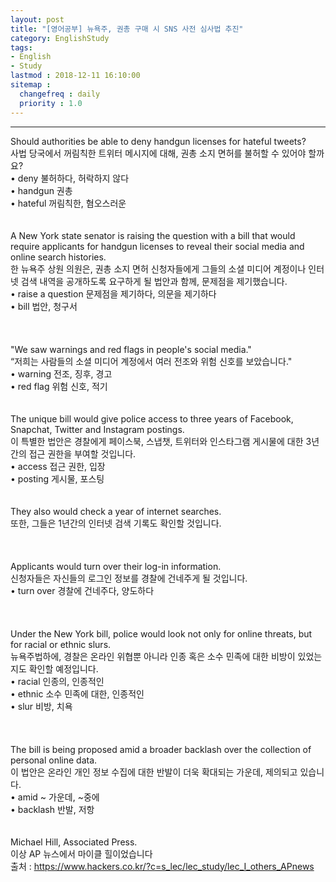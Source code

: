 ```yaml
---
layout: post
title: "[영어공부] 뉴욕주, 권총 구매 시 SNS 사전 심사법 추진"
category: EnglishStudy
tags:
- English
- Study
lastmod : 2018-12-11 16:10:00
sitemap :
  changefreq : daily
  priority : 1.0
---
```


***

<!--미리보기-->
<span class="style17">Should authorities be able to  deny handgun licenses for hateful tweets?</span><br>
  <span class="style12">사법 당국에서 꺼림칙한 트위터 메시지에 대해, 권총 소지 면허를 불허할 수 있어야 할까요?</span><br>
  <span class="style15">• deny 불허하다, 허락하지 않다 <br>
• handgun 권총 <br>
• hateful 꺼림칙한, 혐오스러운</span> <br><span class="style15"><br></span><br>
<span class="style17">A New York state senator is  raising the question with a bill that would require applicants for handgun  licenses to reveal their social media and online search histories.</span><br>
  <span class="style12">한 뉴욕주 상원 의원은, 권총  소지 면허 신청자들에게 그들의 소셜 미디어 계정이나 인터넷 검색 내역을 공개하도록 요구하게 될 법안과 함께, 문제점을  제기했습니다.</span><br>
  <span class="style15">• raise a question 문제점을  제기하다, 의문을 제기하다<br>
• bill 법안, 청구서 <br>
  </span><br><span class="style15"><br></span><br>
<span class="style17">"We saw warnings and red  flags in people's social media."</span><br>
  <span class="style12">“저희는 사람들의 소셜 미디어  계정에서 여러 전조와 위험 신호를 보았습니다."</span><br>
  <span class="style15">• warning 전조, 징후, 경고 <br>
• red flag 위험  신호, 적기 </span><br><span class="style15"><br></span><br>
<span class="style17">The unique bill would give  police access to three years of Facebook, Snapchat, Twitter and Instagram  postings. </span><br>
  <span class="style12">이 특별한 법안은 경찰에게 페이스북,  스냅챗, 트위터와 인스타그램 게시물에 대한 3년간의  접근 권한을 부여할 것입니다.</span><br>
  <span class="style15">• access 접근 권한, 입장 <br>
• posting 게시물, 포스팅</span> <br><span class="style15"><br></span><br>
<span class="style17">They also would check a year  of internet searches. </span><br>
  <span class="style12">또한, 그들은 1년간의 인터넷 검색 기록도 확인할 것입니다.</span><span class="style15"><br>
</span><br><span class="style12"><br></span><br>
<span class="style17">Applicants would turn over  their log-in information.</span><br>
  <span class="style12">신청자들은 자신들의 로그인 정보를 경찰에 건네주게 될 것입니다.</span><span class="style15"><br>
  • turn over 경찰에  건네주다, 양도하다 <br>
</span><br><span class="style15"><br></span><br>
<span class="style17">Under the New York bill,  police would look not only for online threats, but for racial or ethnic slurs.</span><br>
  <span class="style12">뉴욕주법하에, 경찰은 온라인  위협뿐 아니라 인종 혹은 소수 민족에 대한 비방이 있었는지도 확인할 예정입니다.</span><br>
  <span class="style15">• racial 인종의, 인종적인 <br>
• ethnic 소수 민족에  대한, 인종적인<br>
• slur 비방, 치욕 <br>
  </span><br><span class="style15"><br></span><br>
<span class="style17">The bill is being proposed  amid a broader backlash over the collection of personal online data. </span><br>
  <span class="style12">이 법안은 온라인 개인 정보 수집에 대한 반발이 더욱 확대되는 가운데, 제의되고 있습니다.</span><br>
  <span class="style15">• amid ~ 가운데, ~중에 <br>
• backlash 반발, 저항</span> <br><span class="style15"><br></span><br>
<span class="style17">Michael Hill, Associated  Press.</span><span class="style15"><br>
</span><span class="style12">이상 AP 뉴스에서  마이클 힐이었습니다</span><br>
출처 : https://www.hackers.co.kr/?c=s_lec/lec_study/lec_I_others_APnews

